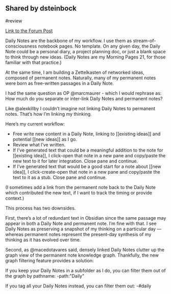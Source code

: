 ## Shared by dsteinbock
#review

[Link to the Forum Post](https://forum.obsidian.md/t/is-keeping-daily-notes-separate-a-best-practice/3619/12?u=dummyme)

Daily Notes are the backbone of my workflow. I use them as stream-of-consciousness notebook pages. No template. On any given day, the Daily Note could be a personal diary, a project planning doc, or just a blank space to think through new ideas. (Daily Notes are my Morning Pages 21, for those familiar with that practice.)

At the same time, I am building a Zettelkasten of networked ideas, composed of permanent notes. Naturally, many of my permanent notes were born as free-written passages in a Daily Note.

I had the same question as OP @marcmaurer - which I would rephrase as: How much do you separate or inter-link Daily Notes and permanent notes?

Like @alexkillby I couldn’t imagine not linking Daily Notes to permanent notes. That’s how I’m linking my thinking.

Here’s my current workflow:

-  Free write new content in a Daily Note, linking to [[existing ideas]] and potential [[new ideas]] as I go.
- Review what I’ve written.
- If I’ve generated text that could be a meaningful addition to the note for [[existing idea]], I click-open that note in a new pane and copy/paste the new text to it for later integration. Close pane and continue.
- If I’ve generated text that would be a good start for a note about [[new idea]], I click-create-open that note in a new pane and copy/paste the text to it as a stub. Close pane and continue.

(I sometimes add a link from the permanent note back to the Daily Note which contributed the new text, if I want to track the timing or provide context.)

This process has two downsides.

First, there’s a lot of redundant text in Obsidian since the same passage may appear in both a Daily Note and permanent note. I’m fine with that. I see Daily Notes as preserving a snapshot of my thinking on a particular day — whereas permanent notes represent the present-day synthesis of my thinking as it has evolved over time.

Second, as @macedotavares said, densely linked Daily Notes clutter up the graph view of the permanent note knowledge graph. Thankfully, the new graph filtering feature provides a solution:

If you keep your Daily Notes in a subfolder as I do, you can filter them out of the graph by pathname: -path:"Daily"

If you tag all your Daily Notes instead, you can filter them out: -#daily
